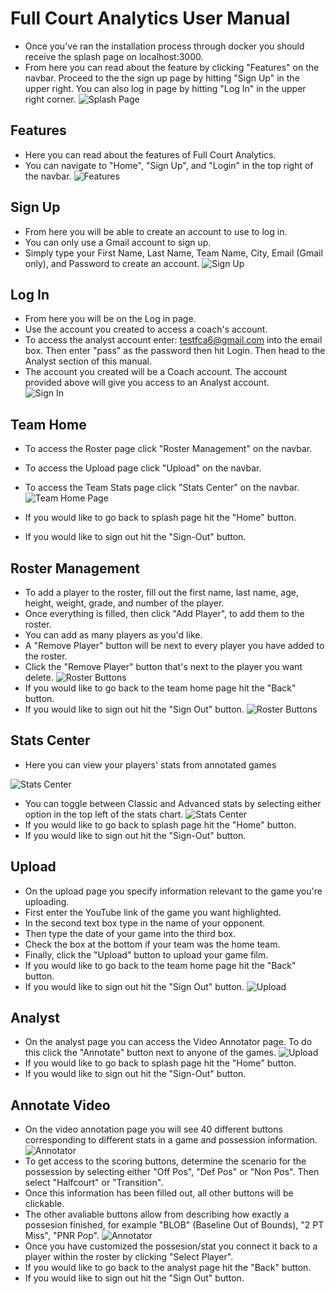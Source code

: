 # Full Court Analytics User Manual

- Once you've ran the installation process through docker you should receive the splash page on localhost:3000.
- From here you can read about the feature by clicking "Features" on the navbar. Proceed to the the sign up page by hitting "Sign Up" in the upper right. You can also log in page by hitting "Log In" in the upper right corner.
![Splash Page](https://github.com/bwoody3142/FullCourtAnalytics/blob/master/AuxiliaryFiles/SplashPage.PNG)<br>

## Features
- Here you can read about the features of Full Court Analytics.
- You can navigate to "Home", "Sign Up", and "Login" in the top right of the navbar.
![Features](https://github.com/bwoody3142/FullCourtAnalytics/blob/master/AuxiliaryFiles/Features.PNG)<br>

## Sign Up
- From here you will be able to create an account to use to log in.
- You can only use a Gmail account to sign up.
- Simply type your First Name, Last Name, Team Name, City, Email (Gmail only), and Password to create an account.
![Sign Up](https://github.com/bwoody3142/FullCourtAnalytics/blob/master/AuxiliaryFiles/SignUp.PNG)<br>
## Log In
- From here you will be on the Log in page. 
- Use the account you created to access a coach's account.
- To access the analyst account enter: testfca6@gmail.com into the email box. Then enter "pass" as the password then hit Login. Then head to the Analyst section of this manual.
- The account you created will be a Coach account. The account provided above will give you access to an Analyst account.<br>
![Sign In](https://github.com/bwoody3142/FullCourtAnalytics/blob/master/AuxiliaryFiles/SignIn.PNG)<br>

## Team Home

- To access the Roster page click "Roster Management" on the navbar. 
- To access the Upload page click "Upload" on the navbar. 
- To access the Team Stats page click "Stats Center" on the navbar.
![Team Home Page](https://github.com/bwoody3142/FullCourtAnalytics/blob/master/AuxiliaryFiles/TeamHome.PNG)<br>
  
- If you would like to go back to splash page hit the "Home" button. 
- If you would like to sign out hit the "Sign-Out" button. 



## Roster Management
- To add a player to the roster, fill out the first name, last name, age, height, weight, grade, and number of the player.
- Once everything is filled, then click "Add Player", to add them to the roster. 
- You can add as many players as you'd like. 
- A "Remove Player" button will be next to every player you have added to the roster.
- Click the "Remove Player" button that's next to the player you want delete.
   ![Roster Buttons](https://github.com/bwoody3142/FullCourtAnalytics/blob/master/AuxiliaryFiles/rosterNEW1.png)<br>
- If you would like to go back to the team home page hit the "Back" button. 
- If you would like to sign out hit the "Sign Out" button.
  ![Roster Buttons](https://github.com/bwoody3142/FullCourtAnalytics/blob/master/AuxiliaryFiles/rosterNEW2.png)<br>

## Stats Center

- Here you can view your players' stats from annotated games

 ![Stats Center](https://github.com/bwoody3142/FullCourtAnalytics/blob/master/AuxiliaryFiles/newStats1.PNG)<br>
 - You can toggle between Classic and Advanced stats by selecting either option in the top left of the stats chart.
 ![Stats Center](https://github.com/bwoody3142/FullCourtAnalytics/blob/master/AuxiliaryFiles/newStats2.PNG)
- If you would like to go back to splash page hit the "Home" button. 
- If you would like to sign out hit the "Sign-Out" button. 

## Upload
- On the upload page you specify information relevant to the game you're uploading.
- First enter the YouTube link of the game you want highlighted.
- In the second text box type in the name of your opponent. 
- Then type the date of your game into the third box.
- Check the box at the bottom if your team was the home team.
- Finally, click the "Upload" button to upload your game film.
- If you would like to go back to the team home page hit the "Back" button. 
- If you would like to sign out hit the "Sign Out" button.
![Upload](https://github.com/bwoody3142/FullCourtAnalytics/raw/master/AuxiliaryFiles/fcaUpload.png)<br>

## Analyst

- On the analyst page you can access the Video Annotator page. To do this click the "Annotate" button next to anyone of the games.
![Upload](https://github.com/bwoody3142/FullCourtAnalytics/blob/master/AuxiliaryFiles/newAnalystPage.PNG)<br>
- If you would like to go back to splash page hit the "Home" button. 
- If you would like to sign out hit the "Sign-Out" button.  

## Annotate Video
- On the video annotation page you will see 40 different buttons corresponding to different stats in a game and possession information.
![Annotator](https://github.com/bwoody3142/FullCourtAnalytics/blob/master/AuxiliaryFiles/annotatorNEW.png)<br>
- To get access to the scoring buttons, determine the scenario for the possession by selecting either "Off Pos", "Def Pos" or "Non Pos". Then select "Halfcourt" or "Transition".
- Once this information has been filled out, all other buttons will be clickable. 
- The other avaliable buttons allow from describing how exactly a possesion finished, for example "BLOB" (Baseline Out of Bounds), "2 PT Miss", "PNR Pop". 
![Annotator](https://github.com/bwoody3142/FullCourtAnalytics/blob/master/AuxiliaryFiles/annotatorNEW2.PNG)<br>
- Once you have customized the possesion/stat you connect it back to a player within the roster by clicking "Select Player".
- If you would like to go back to the analyst page hit the "Back" button. 
- If you would like to sign out hit the "Sign Out" button.  
